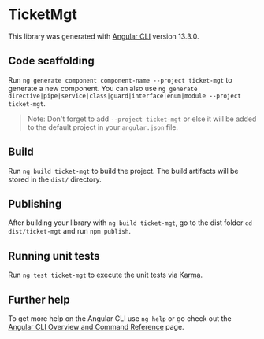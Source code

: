 # TicketMgt

This library was generated with [Angular CLI](https://github.com/angular/angular-cli) version 13.3.0.

## Code scaffolding

Run `ng generate component component-name --project ticket-mgt` to generate a new component. You can also use `ng generate directive|pipe|service|class|guard|interface|enum|module --project ticket-mgt`.
> Note: Don't forget to add `--project ticket-mgt` or else it will be added to the default project in your `angular.json` file. 

## Build

Run `ng build ticket-mgt` to build the project. The build artifacts will be stored in the `dist/` directory.

## Publishing

After building your library with `ng build ticket-mgt`, go to the dist folder `cd dist/ticket-mgt` and run `npm publish`.

## Running unit tests

Run `ng test ticket-mgt` to execute the unit tests via [Karma](https://karma-runner.github.io).

## Further help

To get more help on the Angular CLI use `ng help` or go check out the [Angular CLI Overview and Command Reference](https://angular.io/cli) page.

